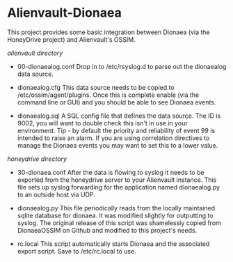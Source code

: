 Alienvault-Dionaea
==================

This project provides some basic integration between Dionaea (via the HoneyDrive project) and Alienvault's OSSIM. 

*alienvault directory*

* 00-dionaealog.conf
Drop in to /etc/rsyslog.d to parse out the dionaealog data source. 

* dionaealog.cfg
This data source needs to be copied to /etc/ossim/agent/plugins. 
Once this is complete enable (via the command line or GUI) and you should be able to see Dionaea events. 

* dionaealog.sql
A SQL config file that defines the data source. The ID is 9002, you will want to double check this isn't in use in your environment. 
Tip - by default the priority and reliability of event 99 is intended to raise an alarm. If you are using correlation directives to manage the Dionaea events you may want to set this to a lower value. 


*honeydrive directory*

* 30-dionaea.conf
After the data is flowing to syslog it needs to be exported from the honeydrive server to your Alienvault instance. 
This file sets up syslog forwarding for the application named dionaealog.py to an outside host via UDP. 

* dionaealog.py
This file periodically reads from the locally maintained sqlite database for dionaea. It was modified slightly for outputting to syslog. The original release of this script was shamelessly copied from DionaeaOSSIM on Github and modified to this project's needs. 

* rc.local
This script automatically starts Dionaea and the associated export script. 
Save to /etc/rc.local to use. 
